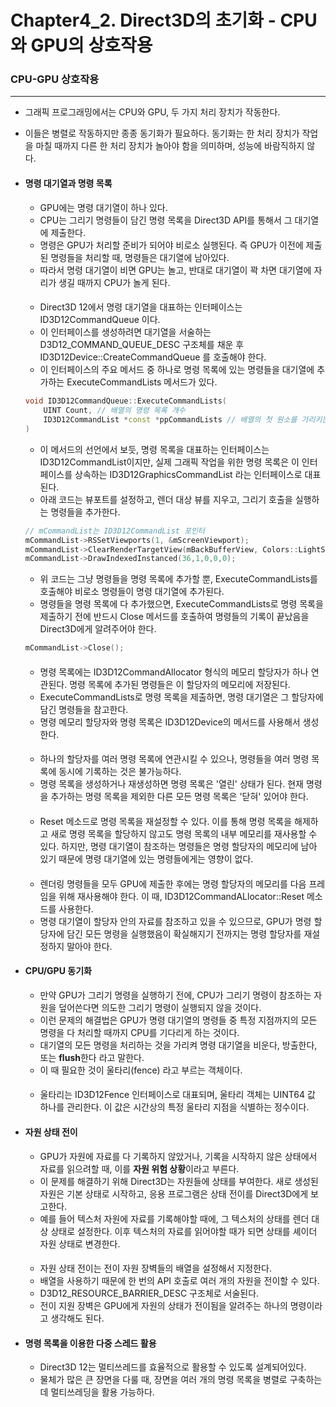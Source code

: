 # Chapter4_2. Direct3D의 초기화 - CPU와 GPU의 상호작용

### CPU-GPU 상호작용
--------------------------------------------------
* 그래픽 프로그래밍에서는 CPU와 GPU, 두 가지 처리 장치가 작동한다.
* 이들은 병렬로 작동하지만 종종 동기화가 필요하다. 동기화는 한 처리 장치가 작업을 마칠 때까지 다른 한 처리 장치가 놀아야 함을 의미하며, 성능에 바람직하지 않다.

* #### 명령 대기열과 명령 목록
  * GPU에는 명령 대기열이 하나 있다. 
  * CPU는 그리기 명령들이 담긴 명령 목록을 Direct3D API를 통해서 그 대기열에 제출한다.
  * 명령은 GPU가 처리할 준비가 되어야 비로소 실행된다. 즉 GPU가 이전에 제출된 명령들을 처리할 때, 명령들은 대기열에 남아있다.
  * 따라서 명령 대기열이 비면 GPU는 놀고, 반대로 대기열이 꽉 차면 대기열에 자리가 생길 때까지 CPU가 놀게 된다.  
  ####
  * Direct3D 12에서 명령 대기열을 대표하는 인터페이스는 ID3D12CommandQueue 이다.
  * 이 인터페이스를 생성하려면 대기열을 서술하는 D3D12_COMMAND_QUEUE_DESC 구조체를 채운 후 ID3D12Device::CreateCommandQueue 를 호출해야 한다.
  * 이 인터페이스의 주요 메서드 중 하나로 명령 목록에 있는 명령들을 대기열에 추가하는 ExecuteCommandLists 메서드가 있다.
  ```C++
  void ID3D12CommandQueue::ExecuteCommandLists(
      UINT Count, // 배열의 명령 목록 개수
      ID3D12CommandList *const *ppCommandLists // 배열의 첫 원소를 가리키는 포인터 );
  )
  ```
  * 이 메서드의 선언에서 보듯, 명령 목록을 대표하는 인터페이스는 ID3D12CommandList이지만, 실제 그래픽 작업을 위한 명령 목록은 이 인터페이스를 상속하는 ID3D12GraphicsCommandList 라는 인터페이스로 대표된다.
  * 아래 코드는 뷰포트를 설정하고, 렌더 대상 뷰를 지우고, 그리기 호출을 실행하는 명령들을 추가한다.
  ```C++
  // mCommandList는 ID3D12CommandList 포인터
  mCommandList->RSSetViewports(1, &mScreenViewport);
  mCommandList->ClearRenderTargetView(mBackBufferView, Colors::LightSteelBlue, 0,nullptr);
  mCommandList->DrawIndexedInstanced(36,1,0,0,0);
  ```
  * 위 코드는 그냥 명령들을 명령 목록에 추가할 뿐, ExecuteCommandLists를 호출해야 비로소 명령들이 명령 대기열에 추가된다.
  * 명령들을 명령 목록에 다 추가했으면, ExecuteCommandLists로 명령 목록을 제출하기 전에 반드시 Close 메서드를 호출하여 명령들의 기록이 끝났음을 Direct3D에게 알려주어야 한다.
  ```C++
  mCommandList->Close();
  ```
  ####
  * 명령 목록에는 ID3D12CommandAllocator 형식의 메모리 할당자가 하나 연관된다. 명령 목록에 추가된 명령들은 이 할당자의 메모리에 저장된다. 
  * ExecuteCommandLists로 명령 목록을 제출하면, 명령 대기열은 그 할당자에 담긴 명령들을 참고한다.
  * 명령 메모리 할당자와 명령 목록은 ID3D12Device의 메서드를 사용해서 생성한다.
  ####
  * 하나의 할당자를 여러 명령 목록에 연관시킬 수 있으나, 명령들을 여러 명령 목록에 동시에 기록하는 것은 불가능하다.
  * 명령 목록을 생성하거나 재생성하면 명령 목록은 '열린' 상태가 된다. 현재 명령을 추가하는 명령 목록을 제외한 다른 모든 명령 목록은 '닫혀' 있어야 한다.
  ####
  * Reset 메소드로 명령 목록을 재설정할 수 있다. 이를 통해 명령 목록을 해제하고 새로 명령 목록을 할당하지 않고도 명령 목록의 내부 메모리를 재사용할 수 있다. 하지만, 명령 대기열이 참조하는 명령들은 명령 할당자의 메모리에 남아 있기 때문에 명령 대기열에 있는 명령들에게는 영향이 없다.
  ####
  *  렌더링 명령들을 모두 GPU에 제출한 후에는 명령 할당자의 메모리를 다음 프레임을 위해 재사용해야 한다. 이 때, ID3D12CommandALlocator::Reset 메소드를 사용한다. 
  *  명령 대기열이 할당자 안의 자료를 참조하고 있을 수 있으므로, GPU가 명령 할당자에 담긴 모든 명령을 실행했음이 확실해지기 전까지는 명령 할당자를 재설정하지 말아야 한다.

* #### CPU/GPU 동기화
  * 만약 GPU가 그리기 명령을 실행하기 전에, CPU가 그리기 명령이 참조하는 자원을 덮어쓴다면 의도한 그리기 명령이 실행되지 않을 것이다.
  * 이런 문제의 해결법은 GPU가 명령 대기열의 명령들 중 특정 지점까지의 모든 명령을 다 처리할 때까지 CPU를 기다리게 하는 것이다. 
  * 대기열의 모든 명령을 처리하는 것을 가리켜 명령 대기열을 비운다, 방출한다, 또는 **flush**한다 라고 말한다. 
  * 이 때 필요한 것이 울타리(fence) 라고 부르는 객체이다.

  ####

  * 울타리는 ID3D12Fence 인터페이스로 대표되며, 울타리 객체는 UINT64 값 하나를 관리한다. 이 값은 시간상의 특정 울타리 지점을 식별하는 정수이다.
  
* #### 자원 상태 전이
  * GPU가 자원에 자료를 다 기록하지 않았거나, 기록을 시작하지 않은 상태에서 자료를 읽으려할 때, 이를 **자원 위험 상황**이라고 부른다.
  * 이 문제를 해결하기 위해 Direct3D는 자원들에 상태를 부여한다. 새로 생성된 자원은 기본 상태로 시작하고, 응용 프로그램은 상태 전이를 Direct3D에게 보고한다. 
  * 예를 들어 텍스처 자원에 자료를 기록해야할 때에, 그 텍스처의 상태를 렌더 대상 상태로 설정한다. 이후 텍스처의 자료를 읽어야할 때가 되면 상태를 셰이더 자원 상태로 변경한다.
  ####
  * 자원 상태 전이는 전이 자원 장벽들의 배열을 설정해서 지정한다.
  * 배열을 사용하기 때문에 한 번의 API 호출로 여러 개의 자원을 전이할 수 있다.
  * D3D12_RESOURCE_BARRIER_DESC 구조체로 서술된다.
  * 전이 지원 장벽은 GPU에게 자원의 상태가 전이됨을 알려주는 하나의 명령이라고 생각해도 된다.

* #### 명령 목록을 이용한 다중 스레드 활용
  * Direct3D 12는 멀티쓰레드를 효율적으로 활용할 수 있도록 설계되어있다.
  * 물체가 많은 큰 장면을 다룰 때, 장면을 여러 개의 명령 목록을 병렬로 구축하는 데 멀티쓰레딩을 활용 가능하다.